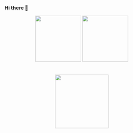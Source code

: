 ### Hi there 👋
<p align='center'>
   <a href="https://github-readme-stats.vercel.app/api?username=alezalez8&show_icons=true&count_private=true">
       <img height=150 src="https://github-readme-stats.vercel.app/api?username=alezalez8&show_icons=true&count_private=true"/></a>
   <a href="https://github.com/alezalez8/github-readme-stats">
       <img height=150 src="https://github-readme-stats.vercel.app/api/top-langs/?username=alezalez8&layout=compact"/></a>
</p>

<div align="center" style="margin: 40px 0">
   <a href="https://github.com/alezalez8/github-profile-views-counter">
       <img width="175px" src="https://komarev.com/ghpvc/?username=romankh3&color=DE002D">
   </a>
</div>
<!--
**alezalez8/alezalez8** is a ✨ _special_ ✨ repository because its `README.md` (this file) appears on your GitHub profile.

Here are some ideas to get you started:

- 🔭 I’m currently working on ...
- 🌱 I’m currently learning ...
- 👯 I’m looking to collaborate on ...
- 🤔 I’m looking for help with ...
- 💬 Ask me about ...
- 📫 How to reach me: ...
- 😄 Pronouns: ...
- ⚡ Fun fact: ...
-->

